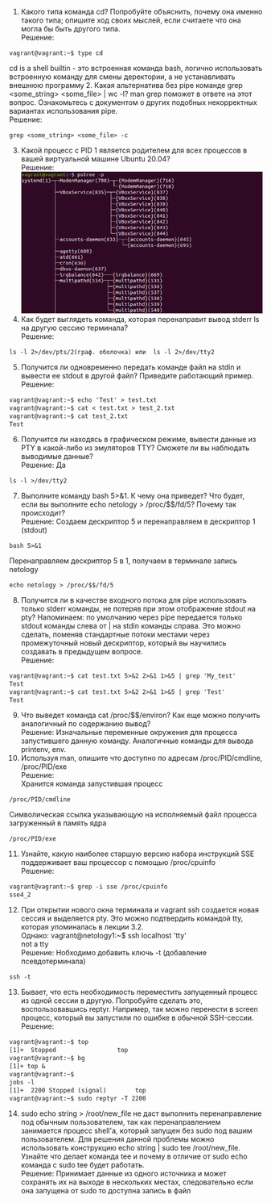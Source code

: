 1. Какого типа команда cd? Попробуйте объяснить, почему она именно такого типа; опишите ход своих мыслей, если считаете что она могла бы быть другого типа.  
Решение: 
```
vagrant@vagrant:~$ type cd
```  
cd is a shell builtin - это встроенная команда bash, логично использовать встроенную команду для смены деректории, а не устанавливать внешнюю программу
2. Какая альтернатива без pipe команде grep <some_string> <some_file> | wc -l? man grep поможет в ответе на этот вопрос. Ознакомьтесь с документом о других подобных некорректных вариантах использования pipe.  
Решение: 
```
grep <some_string> <some_file> -c
```
3. Какой процесс с PID 1 является родителем для всех процессов в вашей виртуальной машине Ubuntu 20.04?  
Решение:  ![img.png](img/img.png)  
4. Как будет выглядеть команда, которая перенаправит вывод stderr ls на другую сессию терминала?  
Решение: 
```
ls -l 2>/dev/pts/2(граф. оболочка) или  ls -l 2>/dev/tty2
```
5. Получится ли одновременно передать команде файл на stdin и вывести ее stdout в другой файл? Приведите работающий пример.  
Решение:  
```
vagrant@vagrant:~$ echo 'Test' > test.txt  
vagrant@vagrant:~$ cat < test.txt > test_2.txt  
vagrant@vagrant:~$ cat test_2.txt   
Test
```
6. Получится ли находясь в графическом режиме, вывести данные из PTY в какой-либо из эмуляторов TTY? Сможете ли вы наблюдать выводимые данные?  
Решение: Да  
```
ls -l >/dev/tty2
```
7. Выполните команду bash 5>&1. К чему она приведет? Что будет, если вы выполните echo netology > /proc/$$/fd/5? Почему так происходит?  
Решение:  Cоздаем дескриптор 5 и перенаправляем в дескриптор 1 (stdout)  
```
bash 5>&1  
```
Перенаправляем дескриптор 5 в 1, получаем в терминале запись netology  
```
echo netology > /proc/$$/fd/5
```
8. Получится ли в качестве входного потока для pipe использовать только stderr команды, не потеряв при этом отображение stdout на pty? Напоминаем: по умолчанию через pipe передается только stdout команды слева от | на stdin команды справа. Это можно сделать, поменяв стандартные потоки местами через промежуточный новый дескриптор, который вы научились создавать в предыдущем вопросе.  
Решение:  
```
vagrant@vagrant:~$ cat test.txt 5>&2 2>&1 1>&5 | grep 'My_test'  
Test  
vagrant@vagrant:~$ cat test.txt 5>&2 2>&1 1>&5 | grep 'Test'  
Test
```
9. Что выведет команда cat /proc/$$/environ? Как еще можно получить аналогичный по содержанию вывод?  
Решение: Изначальные переменные окружения для процесса запустившего данную команду. Аналогичные команды для вывода printenv, env.
10. Используя man, опишите что доступно по адресам /proc/PID/cmdline, /proc/PID/exe  
Решение:  
Хранится команда запустившая процесс
```
/proc/PID/cmdline
```
Символическая ссылка указывающую на исполняемый файл процесса загруженный в память ядра
```
/proc/PID/exe
```
11. Узнайте, какую наиболее старшую версию набора инструкций SSE поддерживает ваш процессор с помощью /proc/cpuinfo  
Решение: 
```
vagrant@vagrant:~$ grep -i sse /proc/cpuinfo  
sse4_2
```
12. При открытии нового окна терминала и vagrant ssh создается новая сессия и выделяется pty. Это можно подтвердить командой tty, которая упоминалась в лекции 3.2.  
Однако:
vagrant@netology1:~$ ssh localhost 'tty'  
not a tty  
Решение: 
Нобходимо добавить ключь -t (добавление псевдотерминала)
```
ssh -t
```
13. Бывает, что есть необходимость переместить запущенный процесс из одной сессии в другую. Попробуйте сделать это, воспользовавшись reptyr. Например, так можно перенести в screen процесс, который вы запустили по ошибке в обычной SSH-сессии.  
Решение: 
```
vagrant@vagrant:~$ top  
[1]+  Stopped                 top  
vagrant@vagrant:~$ bg  
[1]+ top &  
vagrant@vagrant:~$ 
jobs -l  
[1]+  2200 Stopped (signal)        top  
vagrant@vagrant:~$ sudo reptyr -T 2200
```
14. sudo echo string > /root/new_file не даст выполнить перенаправление под обычным пользователем, так как перенаправлением занимается процесс shell'а, который запущен без sudo под вашим пользователем. Для решения данной проблемы можно использовать конструкцию echo string | sudo tee /root/new_file. Узнайте что делает команда tee и почему в отличие от sudo echo команда с sudo tee будет работать.  
Решение: Принимает данные из одного источника и может сохранять их на выходе в нескольких местах, cледовательно если она запущена от sudo то доступна запись в файл
